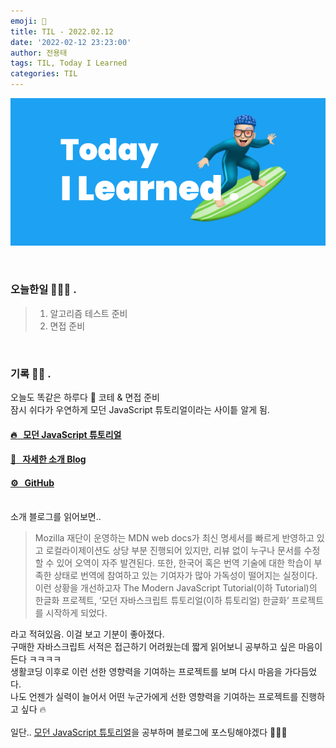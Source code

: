 ```yaml
---
emoji: 🌊
title: TIL - 2022.02.12
date: '2022-02-12 23:23:00'
author: 전용태
tags: TIL, Today I Learned
categories: TIL
---
```


![TIL.png](TIL.png)

<br />

### 오늘한일 👨🏻‍💻 .
> 1. 알고리즘 테스트 준비
> 2. 면접 준비 


<br />

### 기록 ✍🏻 .

오늘도 똑같은 하루다 🥸 코테 & 면접 준비<br />
잠시 쉬다가 우연하게 모던 JavaScript 튜토리얼이라는 사이틑 알게 됨.

#### [🔥 &nbsp; 모던 JavaScript 튜토리얼](https://ko.javascript.info/)
#### [📘 &nbsp; 자세한 소개 Blog](https://violetboralee.medium.com/%EB%AA%A8%EB%8D%98-javascript-%ED%8A%9C%ED%86%A0%EB%A6%AC%EC%96%BC-%ED%94%84%EB%A1%9C%EC%A0%9D%ED%8A%B8-4338630fef35)
#### [⚙️ &nbsp; GitHub](https://github.com/javascript-tutorial/ko.javascript.info/tree/master)<br /><br />
  소개 블로그를 읽어보면..
> Mozilla 재단이 운영하는 MDN web docs가 최신 명세서를 빠르게 반영하고 있고 로컬라이제이션도 상당 부분 진행되어 있지만, 리뷰 없이 누구나 문서를 수정할 수 있어 오역이 자주 발견된다. 또한, 한국어 혹은 번역 기술에 대한 학습이 부족한 상태로 번역에 참여하고 있는 기여자가 많아 가독성이 떨어지는 실정이다. 이런 상황을 개선하고자 The Modern JavaScript Tutorial(이하 Tutorial)의 한글화 프로젝트, ‘모던 자바스크립트 튜토리얼(이하 튜토리얼) 한글화’ 프로젝트를 시작하게 되었다.

라고 적혀있음. 이걸 보고 기분이 좋아졌다.<br />
구매한 자바스크립트 서적은 접근하기 어려웠는데 짧게 읽어보니 공부하고 싶은 마음이 든다 ㅋㅋㅋㅋ<br />생활코딩 이후로 이런 선한 영향력을 기여하는 프로젝트를 보며 다시 마음을 가다듬었다.<br />
나도 언젠가 실력이 늘어서 어떤 누군가에게 선한 영향력을 기여하는 프로젝트를 진행하고 싶다 🔥
<br /><br />
일단.. [모던 JavaScript 튜토리얼](https://ko.javascript.info/)을 공부하며 블로그에 포스팅해야겠다 🏄🏻‍♂️

<br />
<br />
